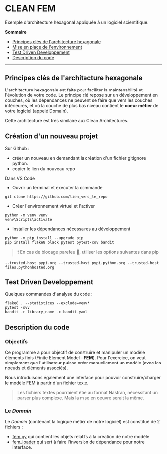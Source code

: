 # CLEAN FEM

Exemple d'architecture hexagonal appliquée à un logiciel scientifique.

**Sommaire**

- [Principes clés de l'architecture hexagonale](#principes-clés-de-larchitecture-hexagonale)
- [Mise en place de l'environnement](#création-dun-nouveau-projet)
- [Test Driven Developpement](#test-driven-developpement)
- [Description du code](#description-du-code)

---

## Principes clés de l'architecture hexagonale

L'architecture hexagonale est faite pour faciliter la maintenabilité et l'évolution de votre code.
Le principe clé repose sur un développement en couches, où les dépendances ne peuvent se faire que vers les couches inférieures, et où la couche de plus bas niveau contient le **coeur métier** de votre logiciel (appelé Domain).

Cette architecture est très similaire aux Clean Architectures.

## Création d'un nouveau projet

Sur Github :

- créer un nouveau en demandant la création d'un fichier gitignore python.
- copier le lien du nouveau repo

Dans VS Code

- Ouvrir un terminal et executer la commande<br>

```
git clone https://github.com/lien_vers_le_repo
```

- Créer l'environnement virtuel et l'activer

```
python -m venv venv
venv\Scripts\activate
```

- Installer les dépendances nécessaires au développement

```
python -m pip install --upgrade pip
pip install flake8 black pytest pytest-cov bandit
```

> :heavy_exclamation_mark: En cas de blocage parefeu :key:, utiliser les options suivantes dans pip

```
--trusted-host pypi.org --trusted-host pypi.python.org --trusted-host files.pythonhosted.org
```

## Test Driven Developpement

Quelques commandes d'analyse du code :

```
flake8 . --statistices --exclude=venv*
pytest -svv
bandit -r library_name -c bandit-yaml
```

## Description du code

### Objectifs

Ce programme a pour objectif de construire et manipuler un modèle éléments finis (Finite Element Model - **FEM**). Pour l'exercice, on veut simplement que l'utilisateur puisse créer manuellement un modèle (avec les noeuds et éléments associés).

Nous introduisons également une interface pour pouvoir construire/charger le modèle FEM à partir d'un fichier texte.

> Les fichiers textes pourraient être au format Nastran, nécessitant un parser plus complexe. Mais la mise en oeuvre serait la même.

### Le _Domain_

Le _Domain_ (contenant la logique métier de notre logiciel) est constitué de 2 fichiers :

- [fem.py](clean_fem/app/domain/fem.py) qui contient les objets relatifs à la création de notre modèle
- [fem_loader](clean_fem/app/domain/fem_loader.py) qui sert à faire l'inversion de dépendance pour notre interface.
